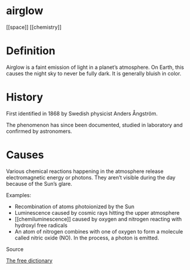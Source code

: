 # airglow

[[space]]
[[chemistry]]

# Definition

Airglow is a faint emission of light in a planet’s atmosphere. On Earth, this causes the night sky to never be fully dark. It is generally bluish in color.

# History

First identified in 1868 by Swedish physicist Anders Ångström.

The phenomenon has since been documented, studied in laboratory and confirmed by astronomers.

# Causes

Various chemical reactions happening in the atmosphere release electromagnetic energy or photons. They aren’t visible during the day because of the Sun’s glare.

Examples:

-   Recombination of atoms photoionized by the Sun
-   Luminescence caused by cosmic rays hitting the upper atmosphere
-   [[chemiluminescence]] caused by oxygen and nitrogen reacting with hydroxyl free radicals
-   An atom of nitrogen combines with one of oxygen to form a molecule called nitric oxide (NO). In the process, a photon is emitted.

Source

[The free dictionary](https://encyclopedia.thefreedictionary.com/Airglow)